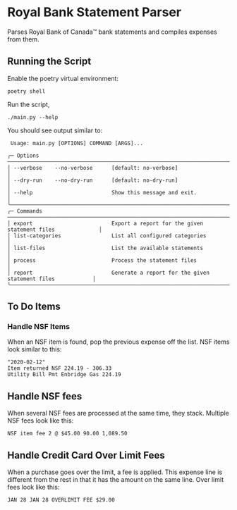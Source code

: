 # Royal Bank Statement Parser

Parses Royal Bank of Canada™ bank statements and compiles expenses from them.

## Running the Script

Enable the poetry virtual environment:

```shell
poetry shell
```

Run the script,

```shell
./main.py --help
```

You should see output similar to:

```shell
 Usage: main.py [OPTIONS] COMMAND [ARGS]...

╭─ Options ─────────────────────────────────────────────────────────────────────────────────╮
│ --verbose    --no-verbose      [default: no-verbose]                                      │
│ --dry-run    --no-dry-run      [default: no-dry-run]                                      │
│ --help                         Show this message and exit.                                │
╰───────────────────────────────────────────────────────────────────────────────────────────╯
╭─ Commands ────────────────────────────────────────────────────────────────────────────────╮
│ export                         Export a report for the given statement files              │
│ list-categories                List all configured categories                             │
│ list-files                     List the available statements                              │
│ process                        Process the statement files                                │
│ report                         Generate a report for the given statement files            │
╰───────────────────────────────────────────────────────────────────────────────────────────╯

```

## To Do Items

### Handle NSF Items

When an NSF item is found, pop the previous expense off the list. NSF items look similar to this:

```text
"2020-02-12"
Item returned NSF 224.19 - 306.33
Utility Bill Pmt Enbridge Gas 224.19
```

## Handle NSF fees

When several NSF fees are processed at the same time, they stack. Multiple NSF fees look like this:

```text
NSF item fee 2 @ $45.00 90.00 1,089.50
```

## Handle Credit Card Over Limit Fees

When a purchase goes over the limit, a fee is applied. This expense line is different from the rest in that it has the
amount on the same line. Over limit fees look like this:

```text
JAN 28 JAN 28 OVERLIMIT FEE $29.00
```
